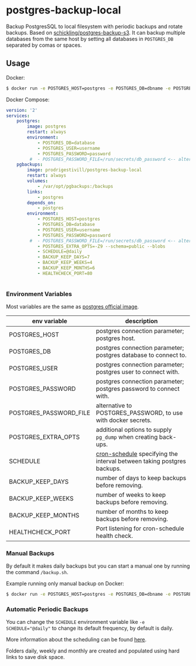 # postgres-backup-local

Backup PostgresSQL to local filesystem with periodic backups and rotate backups.
Based on [schickling/postgres-backup-s3](https://hub.docker.com/r/schickling/postgres-backup-s3/).
It can backup multiple databases from the same host by setting all databases in `POSTGRES_DB` separated by comas or spaces.

## Usage

Docker:
```sh
$ docker run -e POSTGRES_HOST=postgres -e POSTGRES_DB=dbname -e POSTGRES_USER=user -e POSTGRES_PASSWORD=password  prodrigestivill/postgres-backup-local
```

Docker Compose:
```yaml
version: '2'
services:
    postgres:
        image: postgres
        restart: always
        environment:
            - POSTGRES_DB=database
            - POSTGRES_USER=username
            - POSTGRES_PASSWORD=password
         #  - POSTGRES_PASSWORD_FILE=/run/secrets/db_password <-- alternative for POSTGRES_PASSWORD (to use with docker secrets)
    pgbackups:
        image: prodrigestivill/postgres-backup-local
        restart: always
        volumes:
            - /var/opt/pgbackups:/backups
        links:
            - postgres
        depends_on:
            - postgres
        environment:
            - POSTGRES_HOST=postgres
            - POSTGRES_DB=database
            - POSTGRES_USER=username
            - POSTGRES_PASSWORD=password
         #  - POSTGRES_PASSWORD_FILE=/run/secrets/db_password <-- alternative for POSTGRES_PASSWORD (to use with docker secrets)
            - POSTGRES_EXTRA_OPTS=-Z9 --schema=public --blobs
            - SCHEDULE=@daily
            - BACKUP_KEEP_DAYS=7
            - BACKUP_KEEP_WEEKS=4
            - BACKUP_KEEP_MONTHS=6
            - HEALTHCHECK_PORT=80
            
```

### Environment Variables
Most variables are the same as [postgres official image](https://hub.docker.com/_/postgres/).

| env variable | description |
|--|--|
| POSTGRES_HOST | postgres connection parameter; postgres host. |
| POSTGRES_DB | postgres connection parameter; postgres database to connect to. |
| POSTGRES_USER | postgres connection parameter; postgres user to connect with. |
| POSTGRES_PASSWORD | postgres connection parameter; postgres password to connect with. |
| POSTGRES_PASSWORD_FILE | alternative to POSTGRES_PASSWORD, to use with docker secrets. |
| POSTGRES_EXTRA_OPTS | additional options to supply `pg_dump` when creating back-ups. |
| SCHEDULE | [cron-schedule](http://godoc.org/github.com/robfig/cron#hdr-Predefined_schedules) specifying the interval between taking postgres backups. |
| BACKUP_KEEP_DAYS | number of days to keep backups before removing. |
| BACKUP_KEEP_WEEKS | number of weeks to keep backups before removing. |
| BACKUP_KEEP_MONTHS | number of months to keep backups before removing. |
| HEALTHCHECK_PORT | Port listening for cron-schedule health check. |

### Manual Backups

By default it makes daily backups but you can start a manual one by running the command `/backup.sh`.

Example running only manual backup on Docker:
```sh
$ docker run -e POSTGRES_HOST=postgres -e POSTGRES_DB=dbname -e POSTGRES_USER=user -e POSTGRES_PASSWORD=password  prodrigestivill/postgres-backup-local /backup.sh
```

### Automatic Periodic Backups

You can change the `SCHEDULE` environment variable like `-e SCHEDULE="@daily"` to change its default frequency, by default is daily.

More information about the scheduling can be found [here](http://godoc.org/github.com/robfig/cron#hdr-Predefined_schedules).

Folders daily, weekly and monthly are created and populated using hard links to save disk space.
